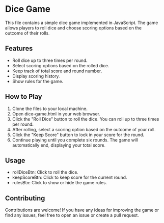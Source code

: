 # Dice Game
This file contains a simple dice game implemented in JavaScript. 
The game allows players to roll dice and choose scoring options based on 
the outcome of their rolls.

## Features
* Roll dice up to three times per round.
* Select scoring options based on the rolled dice.
* Keep track of total score and round number.
* Display scoring history.
* Show rules for the game.

## How to Play
1. Clone the files to your local machine.
2. Open dice-game.html in your web browser.
3. Click the "Roll Dice" button to roll the dice. You can roll up to three times per round.
4. After rolling, select a scoring option based on the outcome of your roll.
5. Click the "Keep Score" button to lock in your score for the round.
6. Continue playing until you complete six rounds. The game will automatically end, displaying your total score.

## Usage
* rollDiceBtn: Click to roll the dice.
* keepScoreBtn: Click to keep score for the current round.
* rulesBtn: Click to show or hide the game rules.

## Contributing
Contributions are welcome! If you have any ideas for improving the game or find any issues, feel free to open an issue or create a pull request.
